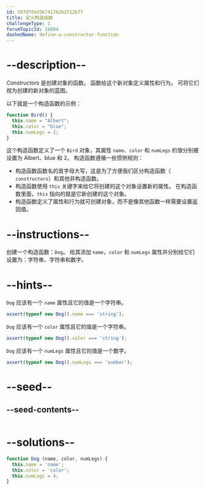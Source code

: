 ```yaml
---
id: 587d7dad367417b2b2512b77
title: 定义构造函数
challengeType: 1
forumTopicId: 16804
dashedName: define-a-constructor-function
---
```


# --description--

<dfn>Constructors</dfn> 是创建对象的函数。 函数给这个新对象定义属性和行为。 可将它们视为创建的新对象的蓝图。

以下就是一个构造函数的示例：

```js
function Bird() {
  this.name = "Albert";
  this.color = "blue";
  this.numLegs = 2;
}
```

这个构造函数定义了一个 `Bird` 对象，其属性 `name`、`color` 和 `numLegs` 的值分别被设置为 Albert、blue 和 2。 构造函数遵循一些惯例规则：

<ul><li>构造函数函数名的首字母大写，这是为了方便我们区分构造函数（ <code>constructors</code>）和其他非构造函数。</li><li>构造函数使用 <code>this</code> 关键字来给它将创建的这个对象设置新的属性。 在构造函数里面，<code>this</code> 指向的就是它新创建的这个对象。</li><li>构造函数定义了属性和行为就可创建对象，而不是像其他函数一样需要设置返回值。</li></ul>

# --instructions--

创建一个构造函数：`Dog`。 给其添加 `name`，`color` 和 `numLegs` 属性并分别给它们设置为：字符串、字符串和数字。

# --hints--

`Dog` 应该有一个 `name` 属性且它的值是一个字符串。

```js
assert(typeof new Dog().name === 'string');
```

`Dog` 应该有一个 `color` 属性且它的值是一个字符串。

```js
assert(typeof new Dog().color === 'string');
```

`Dog` 应该有一个 `numLegs` 属性且它的值是一个数字。

```js
assert(typeof new Dog().numLegs === 'number');
```

# --seed--

## --seed-contents--

```js

```

# --solutions--

```js
function Dog (name, color, numLegs) {
  this.name = 'name';
  this.color = 'color';
  this.numLegs = 4;
}
```
